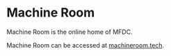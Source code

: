 # Machine Room

Machine Room is the online home of MFDC.

Machine Room can be accessed at [machineroom.tech](http://machineroom.tech/).

